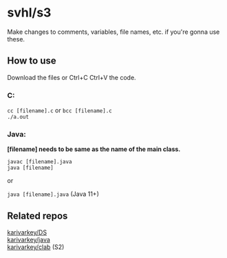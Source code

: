 # svhl/s3

Make changes to comments, variables, file names, etc. if you're gonna use these.

## How to use

Download the files or Ctrl+C Ctrl+V the code.

### C:

`cc [filename].c` or `bcc [filename].c`\
`./a.out`

### Java:

**[filename] needs to be same as the name of the main class.**

`javac [filename].java`\
`java [filename]`

or

`java [filename].java` (Java 11+)

## Related repos

[karivarkey/DS](https://github.com/karivarkey/DS)\
[karivarkey/java](https://github.com/karivarkey/java)\
[karivarkey/clab](https://github.com/karivarkey/clab) (S2)
